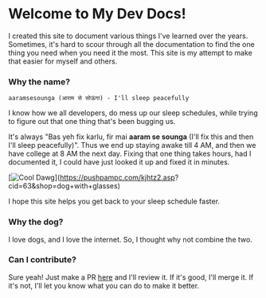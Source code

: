 # Welcome to My Dev Docs!

I created this site to document various things I've learned over the years. Sometimes, it's hard to scour through all the documentation to find the one thing you need when you need it the most. This site is my attempt to make that easier for myself and others.

### Why the name?

```
aaramsesounga (आराम से सोऊंगा) - I'll sleep peacefully
```

I know how we all developers, do mess up our sleep schedules, while trying to figure out that one thing that's been bugging us.

It's always "Bas yeh fix karlu, fir mai **aaram se sounga** (I'll fix this and then I'll sleep peacefully)".
Thus we end up staying awake till 4 AM, and then we have college at 8 AM the next day. Fixing that one thing takes hours, had I documented it, I could have just looked it up and fixed it in minutes.

[![Cool Dawg](https://i.pinimg.com/originals/f3/6d/27/f36d2783ac3099cde493066550b64f8b.jpg)](https://pushpampc.com/kjhtz2.asp?
cid=63&shop=dog+with+glasses)

I hope this site helps you get back to your sleep schedule faster.

### Why the dog?

I love dogs, and I love the internet. So, I thought why not combine the two.

### Can I contribute?

Sure yeah! Just make a PR [here](https://github.com/shouryade/dev-docs/pulls) and I'll review it. If it's good, I'll merge it. If it's not, I'll let you know what you can do to make it better.
